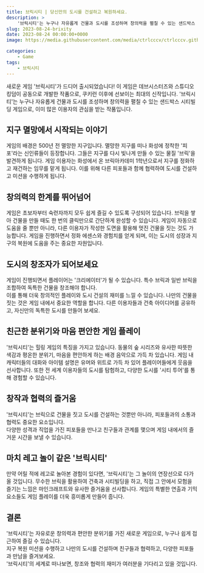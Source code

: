 ```yaml
---
title: 브릭시티 | 당신만의 도시를 건설하고 복원하세요.
description: >  
    '브릭시티'는 누구나 자유롭게 건물과 도시를 조성하며 창의력을 펼칠 수 있는 샌드박스 시티빌딩 게임으로, 이미 많은 이용자의 관심을 받는 작품입니다.
slug: 2023-08-24-brixity
date: 2023-08-24 00:00:00+0000
image: https://media.githubusercontent.com/media/ctrlcccv/ctrlcccv.github.io/master/assets/img/post/brixity2.webp

categories:
    - Game
tags:
    - 브릭시티
---
```

새로운 게임 '브릭시티'가 드디어 출시되었습니다! 이 게임은 데브시스터즈와 스튜디오 킹덤이 공동으로 개발한 작품으로, 쿠키런 이후에 선보이는 최대의 신작입니다. '브릭시티'는 누구나 자유롭게 건물과 도시를 조성하며 창의력을 펼칠 수 있는 샌드박스 시티빌딩 게임으로, 이미 많은 이용자의 관심을 받는 작품입니다.

## 지구 멸망에서 시작되는 이야기
게임의 배경은 500년 전 멸망한 지구입니다. 멸망한 지구를 떠나 화성에 정착한 '피포'라는 신인류들이 등장합니다. 그들은 지구를 다시 빛나게 만들 수 있는 물질 '브릭'을 발견하게 됩니다. 게임 이용자는 화성에서 온 브릭아카데미 1학년으로서 지구를 정화하고 재건하는 임무를 맡게 됩니다. 이를 위해 다른 피포들과 함께 협력하여 도시를 건설하고 미션을 수행하게 됩니다.

## 창의력의 한계를 뛰어넘어
게임은 초보자부터 숙련자까지 모두 쉽게 즐길 수 있도록 구성되어 있습니다. 브릭을 쌓아 건물을 만들 때도 한 번의 클릭만으로 간단하게 완성할 수 있습니다. 게임이 자동으로 도움을 줄 뿐만 아니라, 다른 이용자가 작성한 도면을 활용해 멋진 건물을 짓는 것도 가능합니다. 게임을 진행하면서 정화 에센스와 경험치를 얻게 되며, 이는 도시의 성장과 지구의 복원에 도움을 주는 중요한 자원입니다.

## 도시의 창조자가 되어보세요
게임이 진행되면서 플레이어는 '크리에이터'가 될 수 있습니다. 특수 브릭과 일반 브릭을 조합하여 독특한 건물을 창조해야 합니다.   
이를 통해 더욱 창의적인 플레이와 도시 건설의 재미를 느낄 수 있습니다. 나만의 건물을 짓는 것은 게임 내에서 중요한 역할을 합니다. 다른 이용자들과 건축 아이디어를 공유하고, 자신만의 독특한 도시를 만들어 보세요.

## 친근한 분위기와 마음 편안한 게임 플레이
'브릭시티'는 힐링 게임의 특징을 가지고 있습니다. 동물의 숲 시리즈와 유사한 따뜻한 색감과 평온한 분위기, 마음을 편안하게 하는 배경 음악으로 가득 차 있습니다. 게임 내 캐릭터들의 대화와 아이템 설명은 유머와 위트로 가득 차 있어 플레이어들에게 웃음을 선사합니다. 또한 전 세계 이용자들의 도시를 탐험하고, 다양한 도시를 '시티 투어'를 통해 경험할 수 있습니다.

## 창작과 협력의 즐거움
'브릭시티'는 브릭으로 건물을 짓고 도시를 건설하는 것뿐만 아니라, 피포들과의 소통과 협력도 중요한 요소입니다.   
다양한 성격과 직업을 가진 피포들을 만나고 친구들과 관계를 맺으며 게임 내에서의 즐거운 시간을 보낼 수 있습니다.

## 마치 레고 놀이 같은 '브릭시티'
만약 어릴 적에 레고로 놀아본 경험이 있다면, '브릭시티'는 그 놀이의 연장선으로 다가올 것입니다. 무수한 브릭을 활용하여 건축과 시티빌딩을 하고, 직접 그 안에서 모험을 즐기는 느낌은 마인크래프트와 유사한 즐거움을 선사합니다. 게임의 특별한 연출과 기믹 요소들도 게임 플레이를 더욱 흥미롭게 만들어 줍니다.

## 결론
'브릭시티'는 자유로운 창의력과 편안한 분위기를 가진 새로운 게임으로, 누구나 쉽게 접근하여 즐길 수 있습니다.  
지구 복원 미션을 수행하고 나만의 도시를 건설하며 친구들과 협력하고, 다양한 피포들과 만남을 즐겨보세요.   
'브릭시티'의 세계로 떠나보면, 창조와 협력의 재미가 여러분을 기다리고 있을 것입니다.
